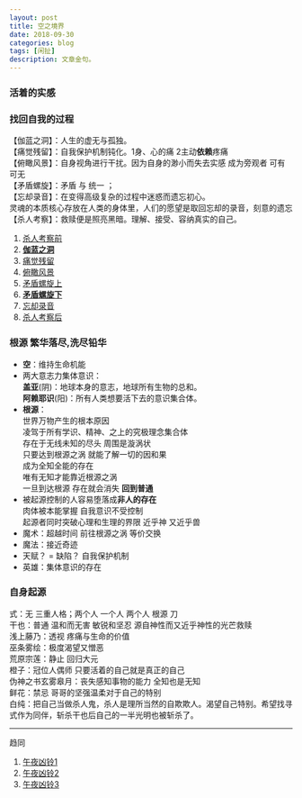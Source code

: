 ```yaml
---
layout: post
title: 空之境界
date: 2018-09-30
categories: blog
tags: [闲扯]
description: 文章金句。
---
```


### 活着的实感
### 找回自我的过程
【伽蓝之洞】：人生的虚无与孤独。<br>
【痛觉残留】：自我保护机制钝化。1身、心的痛 2主动**依赖**疼痛<br>
【俯瞰风景】：自身视角进行干扰。因为自身的渺小而失去实感 成为旁观者 可有可无<br>
【矛盾螺旋】：矛盾 与 统一 ； <br>
【忘却录音】：在变得高级复杂的过程中迷惑而遗忘初心。<br>
灵魂的本质核心存放在人类的身体里，人们的愿望是取回忘却的录音，刻意的遗忘<br>
【杀人考察】：救赎便是照亮黑暗。理解、接受、容纳真实的自己。


1. [杀人考察前](https://www.bilibili.com/video/av26841126)
1. [**伽蓝之洞**](https://www.bilibili.com/video/av27769427)
1. [痛觉残留](https://www.bilibili.com/video/av28526737)
1. [俯瞰风景](https://www.bilibili.com/video/av29173261)
1. [矛盾螺旋上](https://www.bilibili.com/video/av30098944)
1. [**矛盾螺旋下**](https://www.bilibili.com/video/av30957377)
1. [忘却录音](https://www.bilibili.com/video/av31579575)
1. [杀人考察后](https://www.bilibili.com/video/av32576715)


### 根源 繁华落尽,洗尽铅华
- **空**：维持生命机能
- 两大意志力集体意识：<br>
**盖亚**(阴)：地球本身的意志，地球所有生物的总和。<br>
**阿赖耶识**(阳)：所有人类想要活下去的意识集合体。
- **根源**：<br>
世界万物产生的根本原因 <br>
凌驾于所有学识、精神、之上的究极理念集合体<br>
存在于无线未知的尽头 周围是漩涡状 <br>
只要达到根源之涡 就能了解一切的因和果<br>
成为全知全能的存在<br>
唯有无知才能靠近根源之涡<br>
一旦到达根源 存在就会消失 **回到普通**
- 被起源控制的人容易堕落成**非人的存在**<br>
肉体被本能掌握 自我意识不受控制<br>
起源者同时突破心理和生理的界限 近乎神 又近乎兽
- 魔术：超越时间 前往根源之涡 等价交换<br>
- 魔法：接近奇迹 <br>
- 天赋？ = 缺陷？ 自我保护机制
- 英雄：集体意识的存在

### 自身起源
式：无 三重人格；两个人 一个人 两个人 根源 刀<br>
干也：普通 温和而无害 敏锐和坚忍 源自神性而又近乎神性的光芒救赎<br>
浅上藤乃：透视 疼痛与生命的价值<br>
巫条雾绘：极度渴望又憎恶<br>
荒原宗莲：静止 回归大元<br>
橙子：冠位人偶师 只要活着的自己就是真正的自己<br>
伪神之书玄雾皋月：丧失感知事物的能力 全知也是无知<br>
鲜花：禁忌 哥哥的坚强温柔对于自己的特别<br>
白纯：把自己当做杀人鬼，杀人是理所当然的自欺欺人。渴望自己特别。希望找寻式作为同伴，斩杀干也后自己的一半光明也被斩杀了。


----

趋同
1. [午夜凶铃1](https://www.bilibili.com/video/av32601343)
1. [午夜凶铃2](https://www.bilibili.com/video/av32666690)
1. [午夜凶铃3](https://www.bilibili.com/video/av32724539)
